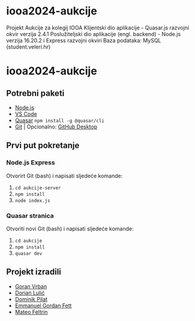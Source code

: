 # iooa2024-aukcije
Projekt Aukcije za kolegij IOOA 
Klijentski dio aplikacije - Quasar.js razvojni okvir verzija 2.4.1
Poslužiteljski dio aplikacije (engl. backend) - Node.js verzija 16.20.2 i Express razvojni okviri
Baza podataka: MySQL (student.veleri.hr)

# iooa2024-aukcije
## Potrebni paketi
- [Node.js](https://nodejs.org/en/download/current)<br>
- [VS Code](https://code.visualstudio.com/download) <br>
- [Quasar](https://quasar.dev/)    ```npm install -g @quasar/cli``` <br>
- [Git](https://git-scm.com/) | Opcionalno: [GitHub Desktop](https://desktop.github.com/)

## Prvi put pokretanje
### Node.js Express
Otvorirt Git (bash) i napisati sljedeće komande:
1. ```cd aukcije-server```
2. ```npm install```
3. ```node index.js```


### Quasar stranica
Otvoriti novi Git (bash) i napisati sljedeće komande:
1. ```cd aukcije```
2. ```npm install```
3. ```quasar dev```

## Projekt izradili
- [Goran Vrban](https://github.com/goran-vrban57) <br>
- [Dorian Lulić](https://github.com/Crytonics) <br>
- [Dominik Pilat](https://github.com/dominix2306) <br>
- [Emmanuel Gordan Fett](https://github.com/EmmanuelF07) <br>
- [Mateo Feltrin](https://github.com/MateoFeltrin) <br>


